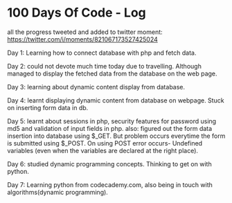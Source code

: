 # 100 Days Of Code - Log

all the progress tweeted and added to twitter moment: https://twitter.com/i/moments/821067173527425024

Day 1: Learning how to connect database with php and fetch data.

Day 2: could not devote much time today due to travelling. Although managed to display the fetched data from the database on the web page.

Day 3: learning about dynamic content display from database.

Day 4: learnt displaying dynamic content from database on webpage. Stuck on inserting form data in db.

Day 5: learnt about sessions in php, security features for password using md5 and validation of input fields in php.
	also: figured out the form data insertion into database using $_GET. But problem occurs everytime the form is submitted using $_POST. On using POST error occurs- Undefined variables (even when the variables are declared at the right place).

Day 6: studied dynamic programming concepts. Thinking to get on with python.

Day 7: Learning python from codecademy.com, also being in touch with algorithms(dynamic programming).
